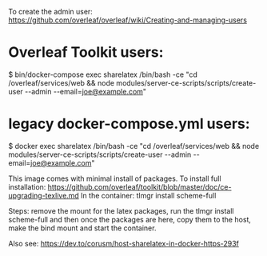 


To create the admin user:
https://github.com/overleaf/overleaf/wiki/Creating-and-managing-users

# Overleaf Toolkit users:
$ bin/docker-compose exec sharelatex /bin/bash -ce "cd /overleaf/services/web && node modules/server-ce-scripts/scripts/create-user --admin --email=joe@example.com"

# legacy docker-compose.yml users:
$ docker exec sharelatex /bin/bash -ce "cd /overleaf/services/web && node modules/server-ce-scripts/scripts/create-user --admin --email=joe@example.com"



This image comes with minimal install of packages. To install full installation:
https://github.com/overleaf/toolkit/blob/master/doc/ce-upgrading-texlive.md
In the container: tlmgr install scheme-full

Steps: remove the mount for the latex packages, run the tlmgr install scheme-full
and then once the packages are here, copy them to the host, make the bind mount and 
start the container.

Also see: https://dev.to/corusm/host-sharelatex-in-docker-https-293f

